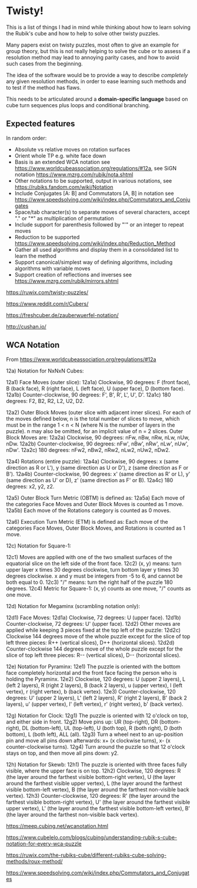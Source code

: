 
# Twisty!

This is a list of things I had in mind while thinking about how to learn solving the Rubik's cube and how to help to solve other twisty puzzles.

Many papers exist on twisty puzzles, most often to give an example for group theory, but this is not really helping to solve the cube or to assess if a resolution method may lead to annoying parity cases, and how to avoid such cases from the beginning.

The idea of the software would be to provide a way to describe _completely_ any given resolution methods, in order to ease learning such methods and to test if the method has flaws.

This needs to be articulated around a **domain-specific language** based on cube turn sequences plus loops and conditional branching.

## Expected features

In random order:

- Absolute vs relative moves on rotation surfaces
- Orient whole TP e.g. white face down
- Basis is an extended WCA notation see https://www.worldcubeassociation.org/regulations/#12a, see SiGN notation https://www.mzrg.com/rubik/nota.shtml
- Other notations to be supported, output in various notations, see https://rubiks.fandom.com/wiki/Notation
- Include Conjugates [A: B] and Commutators [A, B] in notation see https://www.speedsolving.com/wiki/index.php/Commutators_and_Conjugates
- Space/tab character(s) to separate moves of several characters, accept "." or "*" as multiplication of permutation
- Include support for parenthesis followed by "'" or an integer to repeat moves
- Reduction to be supported https://www.speedsolving.com/wiki/index.php/Reduction_Method
- Gather all used algorithms and display them in a consolidated list to learn the method
- Support canonical/simplest way of defining algorithms, including algorithms with variable moves
- Support creation of reflections and inverses see https://www.mzrg.com/rubik/mirrors.shtml


https://ruwix.com/twisty-puzzles/

https://www.reddit.com/r/Cubers/

https://freshcuber.de/zauberwuerfel-notation/

http://cushan.io/



## WCA Notation

From https://www.worldcubeassociation.org/regulations/#12a

12a) Notation for NxNxN Cubes:

12a1) Face Moves (outer slice):
12a1a) Clockwise, 90 degrees: F (front face), B (back face), R (right face), L (left face), U (upper face), D (bottom face).
12a1b) Counter-clockwise, 90 degrees: F', B', R', L', U', D'.
12a1c) 180 degrees: F2, B2, R2, L2, U2, D2.

12a2) Outer Block Moves (outer slice with adjacent inner slices). For each of the moves defined below, n is the total number of slices to move, which must be in the range 1 < n < N (where N is the number of layers in the puzzle). n may also be omitted, for an implicit value of n = 2 slices. Outer Block Moves are:
12a2a) Clockwise, 90 degrees: nFw, nBw, nRw, nLw, nUw, nDw.
12a2b) Counter-clockwise, 90 degrees: nFw', nBw', nRw', nLw', nUw', nDw'.
12a2c) 180 degrees: nFw2, nBw2, nRw2, nLw2, nUw2, nDw2.

12a4) Rotations (entire puzzle):
12a4a) Clockwise, 90 degrees: x (same direction as R or L'), y (same direction as U or D'), z (same direction as F or B').
12a4b) Counter-clockwise, 90 degrees: x' (same direction as R' or L), y' (same direction as U' or D), z' (same direction as F' or B).
12a4c) 180 degrees: x2, y2, z2.

12a5) Outer Block Turn Metric (OBTM) is defined as:
12a5a) Each move of the categories Face Moves and Outer Block Moves is counted as 1 move.
12a5b) Each move of the Rotations category is counted as 0 moves.

12a6) Execution Turn Metric (ETM) is defined as: Each move of the categories Face Moves, Outer Block Moves, and Rotations is counted as 1 move.


12c) Notation for Square-1:

12c1) Moves are applied with one of the two smallest surfaces of the equatorial slice on the left side of the front face.
12c2) (x, y) means: turn upper layer x times 30 degrees clockwise, turn bottom layer y times 30 degrees clockwise. x and y must be integers from -5 to 6, and cannot be both equal to 0.
12c3) "/" means: turn the right half of the puzzle 180 degrees.
12c4) Metric for Square-1: (x, y) counts as one move, "/" counts as one move.


12d) Notation for Megaminx (scrambling notation only):

12d1) Face Moves:
12d1a) Clockwise, 72 degrees: U (upper face).
12d1b) Counter-clockwise, 72 degrees: U' (upper face).
12d2) Other moves are applied while keeping 3 pieces fixed at the top left of the puzzle:
12d2c) Clockwise 144 degrees move of the whole puzzle except for the slice of top left three pieces: R++ (vertical slices), D++ (horizontal slices).
12d2d) Counter-clockwise 144 degrees move of the whole puzzle except for the slice of top left three pieces: R-- (vertical slices), D-- (horizontal slices).


12e) Notation for Pyraminx:
12e1) The puzzle is oriented with the bottom face completely horizontal and the front face facing the person who is holding the Pyraminx.
12e2) Clockwise, 120 degrees: U (upper 2 layers), L (left 2 layers), R (right 2 layers), B (back 2 layers), u (upper vertex), l (left vertex), r (right vertex), b (back vertex).
12e3) Counter-clockwise, 120 degrees: U' (upper 2 layers), L' (left 2 layers), R' (right 2 layers), B' (back 2 layers), u' (upper vertex), l' (left vertex), r' (right vertex), b' (back vertex).


12g) Notation for Clock:
12g1) The puzzle is oriented with 12 o'clock on top, and either side in front.
12g2) Move pins up: UR (top-right), DR (bottom-right), DL (bottom-left), UL (top-left), U (both top), R (both right), D (both bottom), L (both left), ALL (all).
12g3) Turn a wheel next to an up-position pin and move all pins down afterwards: x+ (x clockwise turns), x- (x counter-clockwise turns).
12g4) Turn around the puzzle so that 12 o'clock stays on top, and then move all pins down: y2.


12h) Notation for Skewb:
12h1) The puzzle is oriented with three faces fully visible, where the upper face is on top.
12h2) Clockwise, 120 degrees: R (the layer around the farthest visible bottom-right vertex), U (the layer around the farthest visible upper vertex), L (the layer around the farthest visible bottom-left vertex), B (the layer around the farthest non-visible back vertex).
12h3) Counter-clockwise, 120 degrees: R' (the layer around the farthest visible bottom-right vertex), U' (the layer around the farthest visible upper vertex), L' (the layer around the farthest visible bottom-left vertex), B' (the layer around the farthest non-visible back vertex).

https://meep.cubing.net/wcanotation.html

https://www.cubelelo.com/blogs/cubing/understanding-rubik-s-cube-notation-for-every-wca-puzzle

https://ruwix.com/the-rubiks-cube/different-rubiks-cube-solving-methods/roux-method/

https://www.speedsolving.com/wiki/index.php/Commutators_and_Conjugates
